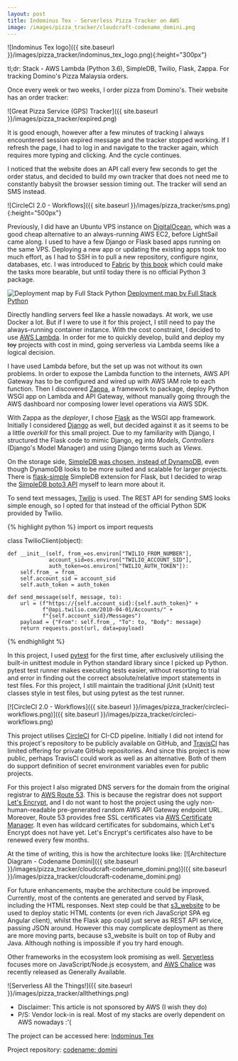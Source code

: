 ```yaml
---
layout: post
title: Indominus Tex - Serverless Pizza Tracker on AWS
image: /images/pizza_tracker/cloudcraft-codename_domini.png
---
```


![Indominus Tex logo]({{ site.baseurl }}/images/pizza_tracker/indominus_tex_logo.png){:height="300px"}

tl;dr: Stack - AWS Lambda (Python 3.6), SimpleDB, Twilio, Flask, Zappa. For tracking Domino's Pizza Malaysia orders.

<!--more-->

Once every week or two weeks, I order pizza from Domino's. Their website has an order tracker:

![Great Pizza Service (GPS) Tracker]({{ site.baseurl }}/images/pizza_tracker/expired.png)

It is good enough, however after a few minutes of tracking I always encountered session expired message and the tracker stopped working. If I refresh the page, I had to log in and navigate to the tracker again, which requires more typing and clicking. And the cycle continues.

I noticed that the website does an API call every few seconds to get the order status, and decided to build my own tracker that does not need me to constantly babysit the browser session timing out. The tracker will send an SMS instead.

![CircleCI 2.0 - Workflows]({{ site.baseurl }}/images/pizza_tracker/sms.png){:height="500px"}

Previously, I did have an Ubuntu VPS instance on [DigitalOcean](https://www.digitalocean.com/), which was a good cheap alternative to an always-running AWS EC2, before LightSail came along. I used to have a few Django or Flask based apps running on the same VPS. Deploying a new app or updating the existing apps took too much effort, as I had to SSH in to pull a new repository, configure nginx, databases, etc. I was introduced to [Fabric](https://github.com/fabric/fabric) by [this book](https://www.obeythetestinggoat.com/book/chapter_automate_deployment_with_fabric.html) which could make the tasks more bearable, but until today there is no official Python 3 package.

![Deployment map by Full Stack Python](https://raw.githubusercontent.com/mattmakai/fullstackpython.com/master/static/img/visuals/full-stack-python-map.png)
[Deployment map by Full Stack Python](https://www.fullstackpython.com/deployment.html)

Directly handling servers feel like a hassle nowadays. At work, we use Docker a lot. But if I were to use it for this project, I still need to pay the always-running container instance. With the cost constraint, I decided to use [AWS Lambda](https://aws.amazon.com/lambda/pricing/). In order for me to quickly develop, build and deploy my ~~toy~~ projects with cost in mind, going serverless via Lambda seems like a logical decision.

I have used Lambda before, but the set up was not without its own problems. In order to expose the Lambda function to the internets, AWS API Gateway has to be configured and wired up with AWS IAM role to each function. Then I discovered [Zappa](https://github.com/Miserlou/Zappa), a framework to package, deploy Python WSGI app on Lambda and API Gateway, without manually going through the AWS dashboard nor composing lower level operations via AWS SDK.

With Zappa as the _deployer_, I chose [Flask](http://flask.pocoo.org/) as the WSGI app framework. Initially I considered [Django](https://www.djangoproject.com/) as well, but decided against it as it seems to be a little _overkill_ for this small project. Due to my familiarity with Django, I structured the Flask code to mimic Django, eg into _Models_, _Controllers_ (Django's Model Manager) and using Django terms such as _Views_.

On the storage side, [SimpleDB was chosen, instead of DynamoDB](http://www.masonzhang.com/2013/06/2-reasons-why-we-select-simpledb.html), even though DynamoDB looks to be more suited and scalable for larger projects. There is [flask-simple](https://github.com/rdegges/flask-simple) SimpleDB extension for Flask, but I decided to wrap the [SimpleDB boto3 API](http://boto3.readthedocs.io/en/latest/reference/services/sdb.html) myself to learn more about it. 

To send text messages, [Twilio](https://www.twilio.com/) is used. The REST API for sending SMS looks simple enough, so I opted for that instead of the official Python SDK provided by Twilio.

{% highlight python %}
import os
import requests

class TwilioClient(object):

    def __init__(self, from_=os.environ["TWILIO_FROM_NUMBER"],
                 account_sid=os.environ["TWILIO_ACCOUNT_SID"],
                 auth_token=os.environ["TWILIO_AUTH_TOKEN"]):
        self.from_ = from_
        self.account_sid = account_sid
        self.auth_token = auth_token

    def send_message(self, message, to):
        url = (f"https://{self.account_sid}:{self.auth_token}" +
               f"@api.twilio.com/2010-04-01/Accounts/" +
               f"{self.account_sid}/Messages")
        payload = {"From": self.from_, "To": to, "Body": message}
        return requests.post(url, data=payload)
{% endhighlight %}

In this project, I used [pytest](https://docs.pytest.org/) for the first time, after exclusively utilising the built-in unittest module in Python standard library since I picked up Python. pytest test runner makes executing tests easier, without resorting to trial and error in finding out the correct absolute/relative import statements in test files. For this project, I still maintain the traditional jUnit (xUnit) test classes style in test files, but using pytest as the test runner.

[![CircleCI 2.0 - Workflows]({{ site.baseurl }}/images/pizza_tracker/circleci-workflows.png)]({{ site.baseurl }}/images/pizza_tracker/circleci-workflows.png)

This project utilises [CircleCI](https://circleci.com/) for CI-CD pipeline. Initially I did not intend for this project's repository to be publicly available on GitHub, and [TravisCI](https://travis-ci.org/) has limited offering for private GitHub repositories. And since this project is now public, perhaps TravisCI could work as well as an alternative. Both of them do support definition of secret environment variables even for public projects.

For this project I also migrated DNS servers for the domain from the original registrar to [AWS Route 53](https://aws.amazon.com/route53/). This is because the registrar does not support [Let's Encrypt](https://letsencrypt.org/), and I do not want to host the project using the ugly non-human-readable pre-generated random AWS API Gateway endpoint URL. Moreover, Route 53 provides free SSL certificates via [AWS Certificate Manager](https://aws.amazon.com/certificate-manager/). It even has wildcard certificates for subdomains, which Let's Encrypt does not have yet. Let's Encrypt's certificates also have to be renewed every few months.

At the time of writing, this is how the architecture looks like:
[![Architecture Diagram - Codename Domini]({{ site.baseurl }}/images/pizza_tracker/cloudcraft-codename_domini.png)]({{ site.baseurl }}/images/pizza_tracker/cloudcraft-codename_domini.png)


For future enhancements, maybe the architecture could be improved. Currently, most of the contents are generated and served by Flask, including the HTML responses. Next step could be that [s3_website](https://github.com/laurilehmijoki/s3_website) to be used to deploy static HTML contents (or even rich JavaScript SPA eg Angular client), whilst the Flask app could just serve as REST API service, passing JSON around. However this may complicate deployment as there are more moving parts, because s3_website is built on top of Ruby and Java. Although nothing is impossible if you try hard enough.

Other frameworks in the ecosystem look promising as well. [Serverless](https://serverless.com/) focuses more on JavaScript/Node.js ecosystem, and [AWS Chalice](https://aws.amazon.com/blogs/developer/chalice-1-0-0-ga-release/) was recently released as Generally Available.

![Serverless All the Things!]({{ site.baseurl }}/images/pizza_tracker/allthethings.png)

- Disclaimer: This article is not sponsored by AWS (I wish they do)
- P/S: Vendor lock-in is real. Most of my stacks are overly dependent on AWS nowadays :'(

The project can be accessed here: [Indominus Tex](https://indominus-tex.sidebox.es)

Project repository: [codename: domini](https://github.com/azam-a/domini)
